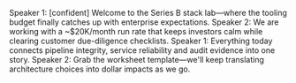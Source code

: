 Speaker 1: [confident] Welcome to the Series B stack lab—where the tooling budget finally catches up with enterprise expectations.
Speaker 2: We are working with a ~$20K/month run rate that keeps investors calm while clearing customer due-diligence checklists.
Speaker 1: Everything today connects pipeline integrity, service reliability and audit evidence into one story.
Speaker 2: Grab the worksheet template—we'll keep translating architecture choices into dollar impacts as we go.
